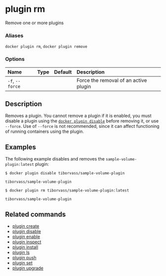 # plugin rm

<!---MARKER_GEN_START-->
Remove one or more plugins

### Aliases

`docker plugin rm`, `docker plugin remove`

### Options

| Name            | Type | Default | Description                           |
|:----------------|:-----|:--------|:--------------------------------------|
| `-f`, `--force` |      |         | Force the removal of an active plugin |


<!---MARKER_GEN_END-->

## Description

Removes a plugin. You cannot remove a plugin if it is enabled, you must disable
a plugin using the [`docker plugin disable`](plugin_disable.md) before removing
it, or use `--force`. Use of `--force` is not recommended, since it can affect
functioning of running containers using the plugin.

## Examples

The following example disables and removes the `sample-volume-plugin:latest`
plugin:

```console
$ docker plugin disable tiborvass/sample-volume-plugin

tiborvass/sample-volume-plugin

$ docker plugin rm tiborvass/sample-volume-plugin:latest

tiborvass/sample-volume-plugin
```

## Related commands

* [plugin create](plugin_create.md)
* [plugin disable](plugin_disable.md)
* [plugin enable](plugin_enable.md)
* [plugin inspect](plugin_inspect.md)
* [plugin install](plugin_install.md)
* [plugin ls](plugin_ls.md)
* [plugin push](plugin_push.md)
* [plugin set](plugin_set.md)
* [plugin upgrade](plugin_upgrade.md)
